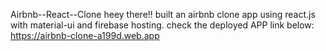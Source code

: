 Airbnb--React--Clone
heey there!! built an airbnb clone app using react.js with material-ui and firebase hosting. check the deployed APP
link below:
https://airbnb-clone-a199d.web.app
